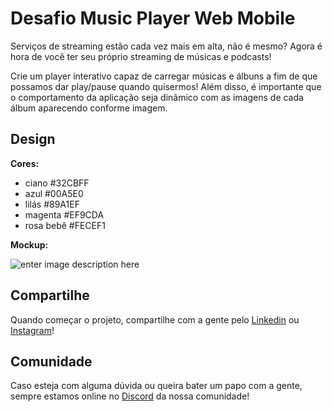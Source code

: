 # Desafio Music Player Web Mobile

Serviços de streaming estão cada vez mais em alta, não é mesmo? Agora é hora de você ter seu próprio streaming de músicas e podcasts! 

Crie um player interativo capaz de carregar músicas e álbuns a fim de que possamos dar play/pause quando quisermos! Além disso, é importante que o comportamento da aplicação seja dinâmico com as imagens de cada álbum aparecendo conforme imagem.

## Design

**Cores:**

-  ciano #32CBFF
-   azul #00A5E0
-   lilás #89A1EF
-   magenta #EF9CDA
-   rosa bebê #FECEF1

**Mockup:** 

![enter image description here](https://i.ibb.co/TkwmCZ2/desafio-1-web.png)

## Compartilhe 

Quando começar o projeto, compartilhe com a gente pelo [Linkedin](https://www.linkedin.com/company/wave-labs) ou [Instagram](https://www.instagram.com/_wavelabs/)! 

## Comunidade

Caso esteja com alguma dúvida ou queira bater um papo com a gente, sempre estamos online no [Discord](https://discord.gg/AHbF8BK) da nossa comunidade! 
